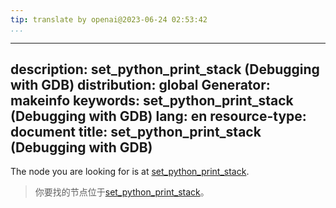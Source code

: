 ```yaml
---
tip: translate by openai@2023-06-24 02:53:42
...
```

---
description: set_python_print_stack (Debugging with GDB)
distribution: global
Generator: makeinfo
keywords: set_python_print_stack (Debugging with GDB)
lang: en
resource-type: document
title: set_python_print_stack (Debugging with GDB)
---

The node you are looking for is at [set_python_print_stack](Python-Commands.html#set_005fpython_005fprint_005fstack).

> 你要找的节点位于[set_python_print_stack](Python-Commands.html#set_005fpython_005fprint_005fstack)。

